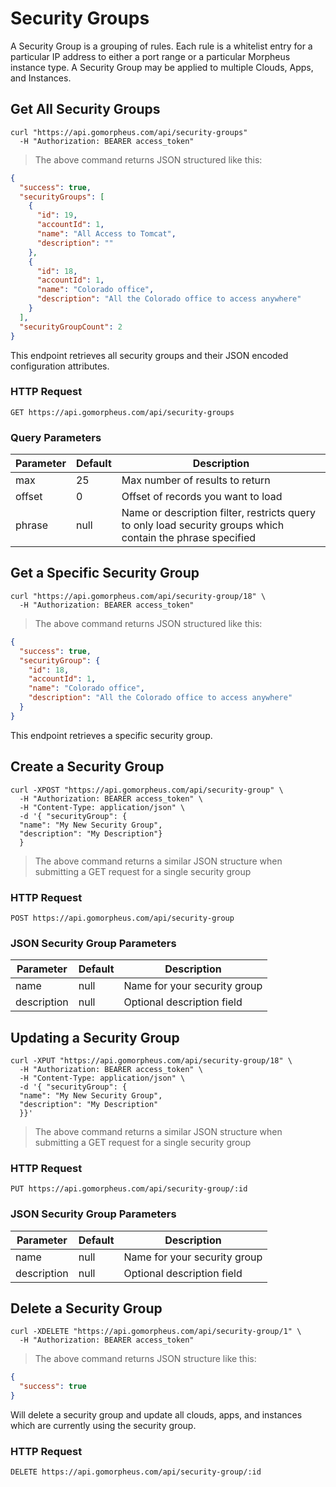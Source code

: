 # Security Groups

A Security Group is a grouping of rules.  Each rule is a whitelist entry for a particular IP address to either a port range or a particular Morpheus instance type.  A Security Group may be applied to multiple Clouds, Apps, and Instances.

## Get All Security Groups

```shell
curl "https://api.gomorpheus.com/api/security-groups"
  -H "Authorization: BEARER access_token"
```

> The above command returns JSON structured like this:

```json
{
  "success": true,
  "securityGroups": [
    {
      "id": 19,
      "accountId": 1,
      "name": "All Access to Tomcat",
      "description": ""
    },
    {
      "id": 18,
      "accountId": 1,
      "name": "Colorado office",
      "description": "All the Colorado office to access anywhere"
    }
  ],
  "securityGroupCount": 2
}
```

This endpoint retrieves all security groups and their JSON encoded configuration attributes.

### HTTP Request

`GET https://api.gomorpheus.com/api/security-groups`

### Query Parameters

Parameter | Default | Description
--------- | ------- | -----------
max | 25 | Max number of results to return
offset | 0 | Offset of records you want to load
phrase | null | Name or description filter, restricts query to only load security groups which contain the phrase specified

## Get a Specific Security Group


```shell
curl "https://api.gomorpheus.com/api/security-group/18" \
  -H "Authorization: BEARER access_token"
```

> The above command returns JSON structured like this:

```json
{
  "success": true,
  "securityGroup": {
    "id": 18,
    "accountId": 1,
    "name": "Colorado office",
    "description": "All the Colorado office to access anywhere"
  }
}
```

This endpoint retrieves a specific security group.

## Create a Security Group

```shell
curl -XPOST "https://api.gomorpheus.com/api/security-group" \
  -H "Authorization: BEARER access_token" \
  -H "Content-Type: application/json" \
  -d '{ "securityGroup": {
  "name": "My New Security Group",
  "description": "My Description"}
  }
```

> The above command returns a similar JSON structure when submitting a GET request for a single security group 

### HTTP Request

`POST https://api.gomorpheus.com/api/security-group`

### JSON Security Group Parameters

Parameter | Default | Description
--------- | ------- | -----------
name      | null | Name for your security group
description | null | Optional description field

## Updating a Security Group

```shell
curl -XPUT "https://api.gomorpheus.com/api/security-group/18" \
  -H "Authorization: BEARER access_token" \
  -H "Content-Type: application/json" \
  -d '{ "securityGroup": {
  "name": "My New Security Group",
  "description": "My Description"
  }}'
```

> The above command returns a similar JSON structure when submitting a GET request for a single security group 

### HTTP Request

`PUT https://api.gomorpheus.com/api/security-group/:id`

### JSON Security Group Parameters

Parameter | Default | Description
--------- | ------- | -----------
name      | null | Name for your security group
description | null | Optional description field

## Delete a Security Group

```shell
curl -XDELETE "https://api.gomorpheus.com/api/security-group/1" \
  -H "Authorization: BEARER access_token"
```

> The above command returns JSON structure like this:

```json
{
  "success": true
}
```

Will delete a security group and update all clouds, apps, and instances which are currently using the security group.

### HTTP Request

`DELETE https://api.gomorpheus.com/api/security-group/:id`